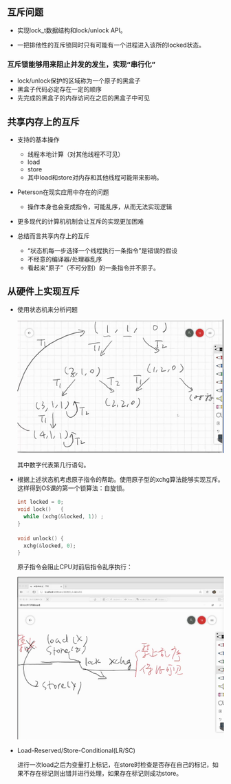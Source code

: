 ## 互斥问题

+ 实现lock_t数据结构和lock/unlock API。

+ 一把排他性的互斥锁同时只有可能有一个进程进入该所的locked状态。

### 互斥锁能够用来阻止并发的发生，实现“串行化”

+ lock/unlock保护的区域称为一个原子的黑盒子
+ 黑盒子代码必定存在一定的顺序
+ 先完成的黑盒子的内存访问在之后的黑盒子中可见

## 共享内存上的互斥

+ 支持的基本操作
  + 线程本地计算（对其他线程不可见）
  + load
  + store
  + 其中load和store对内存和其他线程可能带来影响。

+ Peterson在现实应用中存在的问题
  + 操作本身也会变成指令，可能乱序，从而无法实现逻辑

+ 更多现代的计算机机制会让互斥的实现更加困难
+ 总结而言共享内存上的互斥
  + “状态机每一步选择一个线程执行一条指令”是错误的假设
  + 不经意的编译器/处理器乱序
  + 看起来“原子”（不可分割）的一条指令并不原子。

## 从硬件上实现互斥

+ 使用状态机来分析问题

  ![](../images/state_machine.png)

  其中数字代表第几行语句。

+ 根据上述状态机考虑原子指令的帮助。使用原子型的xchg算法能够实现互斥。这样得到OS课的第一个锁算法：自旋锁。

  ```c
  int locked = 0;
  void lock()   {
    while (xchg(&locked, 1)) ;
  }
  
  void unlock() {
    xchg(&locked, 0);
  }
  ```

  原子指令会阻止CPU对前后指令乱序执行：

  ![](../images/atomic_intr.png)

+ Load-Reserved/Store-Conditional(LR/SC)

  进行一次load之后为变量打上标记，在store时检查是否存在自己的标记，如果不存在标记则出错并进行处理，如果存在标记则成功store。

  

